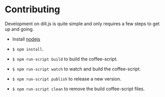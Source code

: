 Contributing
=====

Development on dill.js is quite simple and only requires a few steps to get up and going.

* Install [nodejs](http://nodejs.org)

* `$ npm install`.
* `$ npm run-script build` to build the coffee-script.
* `$ npm run-script watch` to watch and build the coffee-script.
* `$ npm run-script publish` to release a new version.
* `$ npm run-script clean` to remove the build coffee-script files.
